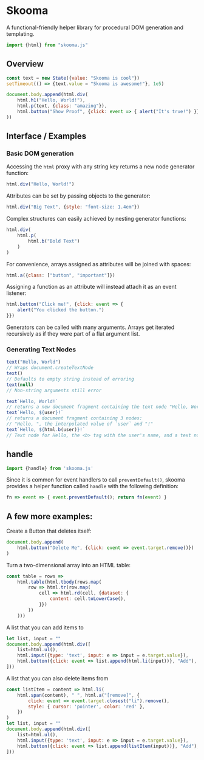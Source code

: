 # Skooma

A functional-friendly helper library for procedural DOM generation and
templating.

```js
import {html} from "skooma.js"
```

## Overview

```js
const text = new State({value: "Skooma is cool"})
setTimeout(() => {text.value = "Skooma is awesome!"}, 1e5)

document.body.append(html.div(
    html.h1("Hello, World!"),
    html.p(text, {class: "amazing"}),
    html.button("Show Proof", {click: event => { alert("It's true!") }})
))
```

## Interface / Examples

### Basic DOM generation

Accessing the `html` proxy with any string key returns a new node generator
function:

```js
html.div("Hello, World!")
```

Attributes can be set by passing objects to the generator:

```js
html.div("Big Text", {style: "font-size: 1.4em"})
```

Complex structures can easily achieved by nesting generator functions:

```js
html.div(
    html.p(
        html.b("Bold Text")
    )
)
```

For convenience, arrays assigned as attributes will be joined with spaces:

```js
html.a({class: ["button", "important"]})
```

Assigning a function as an attribute will instead attach it as an event
listener:

```js
html.button("Click me!", {click: event => {
    alert("You clicked the button.")
}})
```

<!-- TODO: Document special keys -->

Generators can be called with many arguments. Arrays get iterated recursively as
if they were part of a flat argument list.

### Generating Text Nodes

```js
text("Hello, World")
// Wraps document.createTextNode
text()
// Defaults to empty string instead of erroring
text(null)
// Non-string arguments still error

text`Hello, World!`
// returns a new document fragment containing the text node "Hello, World!"
text`Hello, ${user}!`
// returns a document fragment containing 3 nodes:
// "Hello, ", the interpolated value of `user` and "!"
text`Hello, ${html.b(user)}!`
// Text node for Hello, the <b> tag with the user's name, and a text node for !
```

## handle

```js
import {handle} from 'skooma.js'
```

Since it is common for event handlers to call `preventDefault()`, skooma
provides a helper function called `handle` with the following definition:

```js
fn => event => { event.preventDefault(); return fn(event) }
```

## A few more examples:

Create a Button that deletes itself:

```js
document.body.append(
	html.button("Delete Me", {click: event => event.target.remove()})
)
```

Turn a two-dimensional array into an HTML table:
```js
const table = rows =>
	html.table(html.tbody(rows.map(
		row => html.tr(row.map(
			cell => html.rd(cell, {dataset: {
				content: cell.toLowerCase(),
			}})
		))
	)))
```

A list that you can add items to
```js
let list, input = ""
document.body.append(html.div([
	list=html.ul(),
	html.input({type: 'text', input: e => input = e.target.value}),
	html.button({click: event => list.append(html.li(input))}, "Add"),
]))
```

A list that you can also delete items from
```js
const listItem = content => html.li(
	html.span(content), " ", html.a("[remove]", {
		click: event => event.target.closest("li").remove(),
		style: { cursor: 'pointer', color: 'red' },
	})
)
let list, input = ""
document.body.append(html.div([
	list=html.ul(),
	html.input({type: 'text', input: e => input = e.target.value}),
	html.button({click: event => list.append(listItem(input))}, "Add"),
]))
```
